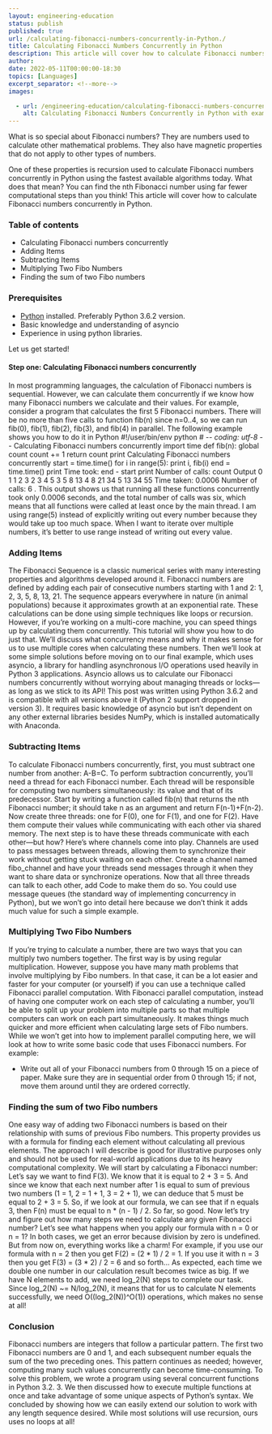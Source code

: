 ```yaml
---
layout: engineering-education
status: publish
published: true
url: /calculating-fibonacci-numbers-concurrently-in-Python./
title: Calculating Fibonacci Numbers Concurrently in Python
description: This article will cover how to calculate Fibonacci numbers concurrently in Python.
author:
date: 2022-05-11T00:00:00-18:30
topics: [Languages]
excerpt_separator: <!--more-->
images:

  - url: /engineering-education/calculating-fibonacci-numbers-concurrently-in-Python./hero.jpg
    alt: Calculating Fibonacci Numbers Concurrently in Python with examples
---
```

What is so special about Fibonacci numbers? They are numbers used to calculate other mathematical problems. They also have magnetic properties that do not apply to other types of numbers.
<!--more-->
One of these properties is recursion used to calculate Fibonacci numbers concurrently in Python using the fastest available algorithms today. What does that mean? You can find the nth Fibonacci number using far fewer computational steps than you think! This article will cover how to calculate Fibonacci numbers concurrently in Python.

### Table of contents
- Calculating Fibonacci numbers concurrently
- Adding Items
- Subtracting Items
- Multiplying Two Fibo Numbers
- Finding the sum of two Fibo numbers

### Prerequisites
- [Python](https://www.python.org/) installed. Preferably Python 3.6.2 version.
- Basic knowledge and understanding of asyncio
- Experience in using python libraries.

Let us get started!

#### Step one: Calculating Fibonacci numbers concurrently
In most programming languages, the calculation of Fibonacci numbers is sequential. However, we can calculate them concurrently if we know how many Fibonacci numbers we calculate and their values. For example, consider a program that calculates the first 5 Fibonacci numbers. There will be no more than five calls to function fib(n) since n=0..4, so we can run fib(0), fib(1), fib(2), fib(3), and fib(4) in parallel. The following example shows you how to do it in Python #!/user/bin/env python # -*- coding: utf-8 -*-  Calculating Fibonacci numbers concurrently  import time def fib(n): global count count += 1 return count print Calculating Fibonacci numbers concurrently start = time.time() for i in range(5): print i, fib(i) end = time.time() print Time took: end - start print Number of calls: count Output 0 1 1 2 3 2 3 4 5 3 5 8 13 4 8 21 34 5 13 34 55 Time taken: 0.0006 Number of calls: 6 . This output shows us that running all these functions concurrently took only 0.0006 seconds, and the total number of calls was six, which means that all functions were called at least once by the main thread. I am using range(5) instead of explicitly writing out every number because they would take up too much space. When I want to iterate over multiple numbers, it’s better to use range instead of writing out every value.

### Adding Items
The Fibonacci Sequence is a classic numerical series with many interesting properties and algorithms developed around it. Fibonacci numbers are defined by adding each pair of consecutive numbers starting with 1 and 2: 1, 2, 3, 5, 8, 13, 21. The sequence appears everywhere in nature (in animal populations) because it approximates growth at an exponential rate. These calculations can be done using simple techniques like loops or recursion. However, if you’re working on a multi-core machine, you can speed things up by calculating them concurrently. This tutorial will show you how to do just that. We’ll discuss what concurrency means and why it makes sense for us to use multiple cores when calculating these numbers. Then we’ll look at some simple solutions before moving on to our final example, which uses asyncio, a library for handling asynchronous I/O operations used heavily in Python 3 applications. Asyncio allows us to calculate our Fibonacci numbers concurrently without worrying about managing threads or locks—as long as we stick to its API! This post was written using Python 3.6.2 and is compatible with all versions above it (Python 2 support dropped in version 3). It requires basic knowledge of asyncio but isn’t dependent on any other external libraries besides NumPy, which is installed automatically with Anaconda.

### Subtracting Items
To calculate Fibonacci numbers concurrently, first, you must subtract one number from another: A-B=C. To perform subtraction concurrently, you’ll need a thread for each Fibonacci number. Each thread will be responsible for computing two numbers simultaneously: its value and that of its predecessor. Start by writing a function called fib(n) that returns the nth Fibonacci number; it should take n as an argument and return F(n-1)+F(n-2). Now create three threads: one for F(0), one for F(1), and one for F(2). Have them compute their values while communicating with each other via shared memory. The next step is to have these threads communicate with each other—but how? Here’s where channels come into play. Channels are used to pass messages between threads, allowing them to synchronize their work without getting stuck waiting on each other. Create a channel named fibo_channel and have your threads send messages through it when they want to share data or synchronize operations. Now that all three threads can talk to each other, add Code to make them do so. You could use message queues (the standard way of implementing concurrency in Python), but we won’t go into detail here because we don’t think it adds much value for such a simple example.

### Multiplying Two Fibo Numbers
If you’re trying to calculate a number, there are two ways that you can multiply two numbers together. The first way is by using regular multiplication. However, suppose you have many math problems that involve multiplying by Fibo numbers. In that case, it can be a lot easier and faster for your computer (or yourself) if you can use a technique called Fibonacci parallel computation. With Fibonacci parallel computation, instead of having one computer work on each step of calculating a number, you’ll be able to split up your problem into multiple parts so that multiple computers can work on each part simultaneously. It makes things much quicker and more efficient when calculating large sets of Fibo numbers. While we won’t get into how to implement parallel computing here, we will look at how to write some basic code that uses Fibonacci numbers. For example:
- Write out all of your Fibonacci numbers from 0 through 15 on a piece of paper. Make sure they are in sequential order from 0 through 15; if not, move them around until they are ordered correctly.

### Finding the sum of two Fibo numbers
One easy way of adding two Fibonacci numbers is based on their relationship with sums of previous Fibo numbers. This property provides us with a formula for finding each element without calculating all previous elements. The approach I will describe is good for illustrative purposes only and should not be used for real-world applications due to its heavy computational complexity. We will start by calculating a Fibonacci number: Let’s say we want to find F(3). We know that it is equal to 2 + 3 = 5. And since we know that each next number after 1 is equal to sum of previous two numbers (1 = 1, 2 = 1 + 1, 3 = 2 + 1), we can deduce that 5 must be equal to 2 + 3 = 5. So, if we look at our formula, we can see that if n equals 3, then F(n) must be equal to n * (n - 1) / 2. So far, so good. Now let’s try and figure out how many steps we need to calculate any given Fibonacci number? Let’s see what happens when you apply our formula with n = 0 or n = 1? In both cases, we get an error because division by zero is undefined. But from now on, everything works like a charm! For example, if you use our formula with n = 2 then you get F(2) = (2 * 1) / 2 = 1. If you use it with n = 3 then you get F(3) = (3 * 2) / 2 = 6 and so forth... As expected, each time we double one number in our calculation result becomes twice as big. If we have N elements to add, we need log_2(N) steps to complete our task. Since log_2(N) ~= N/log_2(N), it means that for us to calculate N elements successfully, we need O((log_2(N))^O(1)) operations, which makes no sense at all!

### Conclusion
Fibonacci numbers are integers that follow a particular pattern. The first two Fibonacci numbers are 0 and 1, and each subsequent number equals the sum of the two preceding ones. This pattern continues as needed; however, computing many such values concurrently can become time-consuming. To solve this problem, we wrote a program using several concurrent functions in Python 3.2. 3. We then discussed how to execute multiple functions at once and take advantage of some unique aspects of Python’s syntax. We concluded by showing how we can easily extend our solution to work with any length sequence desired. While most solutions will use recursion, ours uses no loops at all!

